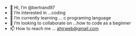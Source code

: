 - 👋 Hi, I’m @bertrand97
- 👀 I’m interested in ...coding
- 🌱 I’m currently learning ... c programing language
- 💞️ I’m looking to collaborate on ...how to code as a beginner
- 📫 How to reach me ... ahirweb@gmail.com


<!---
bertrand97/bertrand97 is a ✨ special ✨ repository because its `README.md` (this file) appears on your GitHub profile.
You can click the Preview link to take a look at your changes.
--->
